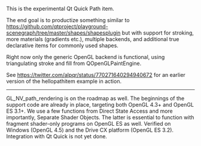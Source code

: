 
This is the experimental Qt Quick Path item.

The end goal is to productize something similar to
https://github.com/qtproject/playground-scenegraph/tree/master/shapes/shapesplugin
but with support for stroking, more materials (gradients etc.), multiple
backends, and additional true declarative items for commonly used shapes.

Right now only the generic OpenGL backend is functional, using triangulating
stroke and fill from QOpenGLPaintEngine.

See https://twitter.com/alpqr/status/770271640294940672 for an earlier version
of the hellopathitem example in action.

*****

GL_NV_path_rendering is on the roadmap as well. The beginnings of the support
code are already in place, targeting both OpenGL 4.3+ and OpenGL ES 3.1+.  We
use a few functions from Direct State Access and more importantly, Separate
Shader Objects. The latter is essential to function with fragment shader-only
programs on OpenGL ES as well. Verified on Windows (OpenGL 4.5) and the Drive CX
platform (OpenGL ES 3.2). Integration with Qt Quick is not yet done.
